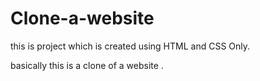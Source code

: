 # Clone-a-website
this is project which is created using HTML and CSS Only.

basically this is a clone of a website .

